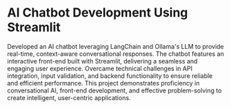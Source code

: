 # AI Chatbot Development Using Streamlit

Developed an AI chatbot leveraging LangChain and Ollama's LLM to provide real-time, context-aware conversational responses. The chatbot features an interactive front-end built with Streamlit, delivering a seamless and engaging user experience. Overcame technical challenges in API integration, input validation, and backend functionality to ensure reliable and efficient performance. This project demonstrates proficiency in conversational AI, front-end development, and effective problem-solving to create intelligent, user-centric applications.
